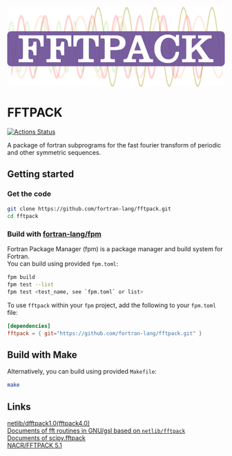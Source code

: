 ![FFTPACK](media/fftpack.png)

# FFTPACK

[![Actions Status](https://github.com/fortran-lang/fftpack/workflows/fpm/badge.svg)](https://github.com/fortran-lang/fftpack/actions)

A package of fortran subprograms for the fast fourier transform of periodic and other symmetric sequences.

## Getting started
### Get the code
```bash
git clone https://github.com/fortran-lang/fftpack.git
cd fftpack
```

### Build with [fortran-lang/fpm](https://github.com/fortran-lang/fpm)
Fortran Package Manager (fpm) is a package manager and build system for Fortran.   
You can build using provided `fpm.toml`:
```bash
fpm build
fpm test --list
fpm test <test_name, see `fpm.toml` or list>
```
To use `fftpack` within your `fpm` project, add the following to your `fpm.toml` file:
```toml
[dependencies]
fftpack = { git="https://github.com/fortran-lang/fftpack.git" }
```

## Build with Make
Alternatively, you can build using provided `Makefile`:
```bash
make
```

## Links
[netlib/dfftpack1.0(fftpack4.0)](http://www.netlib.org/fftpack/)  
[Documents of fft routines in GNU/gsl based on `netlib/fftpack`](https://www.gnu.org/software/gsl/doc/html/fft.html#)  
[Documents of scipy.fftpack](https://docs.scipy.org/doc/scipy/reference/fftpack.html)  
[NACR/FFTPACK 5.1](https://www2.cisl.ucar.edu/resources/legacy/fft5)  
